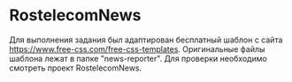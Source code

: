 # RostelecomNews
Для выполнения задания был адаптирован бесплатный шаблон с сайта https://www.free-css.com/free-css-templates. Оригинальные файлы шаблона лежат в папке "news-reporter".
Для проверки необходимо смотреть проект RostelecomNews.
